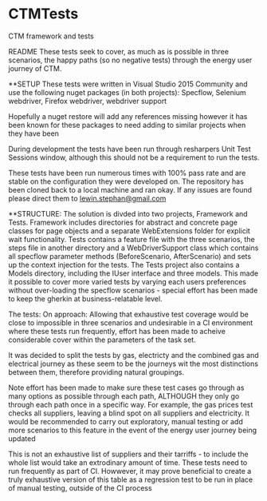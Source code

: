 # CTMTests
CTM framework and tests

README
These tests seek to cover, as much as is possible in three scenarios, the happy paths (so no negative tests) through the energy user journey of CTM. 

**SETUP
These tests were written in Visual Studio 2015 Community and use the following nuget packages (in both projects): 
Specflow, Selenium webdriver, Firefox webdriver, webdriver support 

Hopefully a nuget restore will add any references missing however it has been known for these packages to need adding to similar projects when they have been 

During development the tests have been run through resharpers Unit Test Sessions window, although this should not be a requirement to run the tests.

These tests have been run numerous times with 100% pass rate and are stable on the configuration they were developed on. The repository has been cloned back to a local machine and ran okay. If any issues are found please direct them to lewin.stephan@gmail.com

**STRUCTURE:
The solution is divded into two projects, Framework and Tests. Framework includes directories for abstract and concrete page classes for page objects and a separate WebExtensions folder for explicit wait functionality. Tests contains a feature file with the three scenarios, the steps file in another directory and a WebDriverSupport class which contains all specflow parameter methods (BeforeScenario, AfterScenario) and sets up the context injection for the tests. The Tests project also contains a Models directory, including the IUser interface and three models. This made it possible to cover more varied tests by varying each users preferences without over-loading the specflow scenarios - special effort has been made to keep the gherkin at business-relatable level.


The tests:
On approach: Allowing that exhaustive test coverage would be close to impossible in three scenarios and undesirable in a CI environment where these tests run frequently, effort has been made to acheive considerable cover within the parameters of the task set.

It was decided to split the tests by gas, electricty and the combined gas and electrical journey as these seem to be the journeys wit the most distinctions between them, therefore providing natural groupings. 

Note effort has been made to make sure these test cases go through as many options as possible through each path, ALTHOUGH they only go through each path once
in a specific way. For example, the gas prices test checks all suppliers, leaving a blind spot on all suppliers and electricity. 
It would be recommended to carry out exploratory, manual testing or add more scenarios to this feature in the event of the energy user journey being updated


This is not an exhaustive list of suppliers and their tarriffs - to include the whole list would take an extrodinary amount of time. These tests need to run frequently as part of CI.
Howwever, it may prove beneficial to create a truly exhaustive version of this table as a regression test to be run in place of manual testing, outside of the CI process
